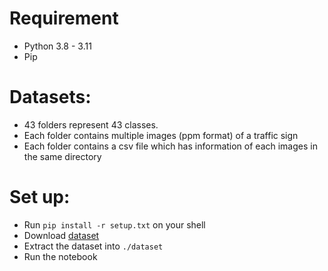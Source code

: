 # Requirement

- Python 3.8 - 3.11
- Pip

# Datasets:

- 43 folders represent 43 classes.
- Each folder contains multiple images (ppm format) of a traffic sign
- Each folder contains a csv file which has information of each images in the same directory

# Set up:

- Run `pip install -r setup.txt` on your shell
- Download [dataset](https://bit.ly/traffic-signs-recognizer-dataset) 
- Extract the dataset into `./dataset` 
- Run the notebook
